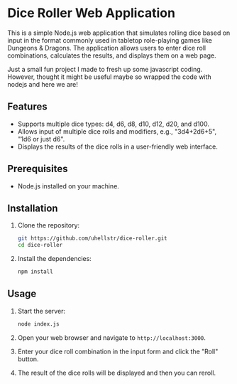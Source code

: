 # Dice Roller Web Application

This is a simple Node.js web application that simulates rolling dice based on input in the format commonly used in tabletop role-playing games like Dungeons & Dragons. The application allows users to enter dice roll combinations, calculates the results, and displays them on a web page.

Just a small fun project I made to fresh up some javascript coding. However, thought it might be useful maybe so wrapped the code with nodejs and here we are!

## Features

- Supports multiple dice types: d4, d6, d8, d10, d12, d20, and d100.
- Allows input of multiple dice rolls and modifiers, e.g., "3d4+2d6+5", "1d6 or just d6".
- Displays the results of the dice rolls in a user-friendly web interface.

## Prerequisites

- Node.js installed on your machine.

## Installation

1. Clone the repository:

    ```sh
    git https://github.com/uhellstr/dice-roller.git 
    cd dice-roller
    ```

2. Install the dependencies:

    ```sh
    npm install
    ```

## Usage

1. Start the server:

    ```sh
    node index.js
    ```

2. Open your web browser and navigate to `http://localhost:3000`.

3. Enter your dice roll combination in the input form and click the "Roll" button.

4. The result of the dice rolls will be displayed and then you can reroll.
